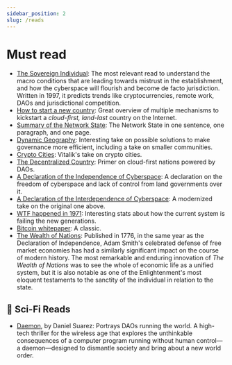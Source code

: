 ```yaml
---
sidebar_position: 2
slug: /reads
---
```


# Must read

- [The Sovereign Individual](https://www.goodreads.com/en/book/show/82256.The_Sovereign_Individual): The most relevant read to understand the macro conditions that are leading towards mistrust in the establishment, and how the cyberspace will flourish and become de facto jurisdiction. Written in 1997, it predicts trends like cryptocurrencies, remote work, DAOs and jurisdictional competition.
- [How to start a new country](https://1729.com/how-to-start-a-new-country/): Great overview of multiple mechanisms to kickstart a _cloud-first, land-last_ country on the Internet.
- [Summary of the Network State](https://1729.com/summary): The Network State in one sentence, one paragraph, and one page.
- [Dynamic Geography](https://patrifriedman.com/old_writing/dynamic_geography.html): Interesting take on possible solutions to make governance more efficient, including a take on smaller communities.
- [Crypto Cities](https://vitalik.ca/general/2021/10/31/cities.html): Vitalik's take on crypto cities.
- [The Decentralized Country](https://www.readthegeneralist.com/briefing/the-decentralized-country): Primer on cloud-first nations powered by DAOs.
- [A Declaration of the Independence of Cyberspace](https://www.eff.org/cyberspace-independence): A declaration on the freedom of cyberspace and lack of control from land governments over it.
- [A Declaration of the Interdependence of Cyberspace](https://www.interdependence.online/declaration): A modernized take on the original one above.
- [WTF happened in 1971](https://wtfhappenedin1971.com): Interesting stats about how the current system is failing the new generations.
- [Bitcoin whitepaper](https://bitcoin.org/bitcoin.pdf): A classic.
- [The Wealth of Nations](https://www.goodreads.com/book/show/25698): Published in 1776, in the same year as the Declaration of Independence, Adam Smith's celebrated defense of free market economies has had a similarly significant impact on the course of modern history. The most remarkable and enduring innovation of _The Wealth of Nations_ was to see the whole of economic life as a unified system, but it is also notable as one of the Enlightenment's most eloquent testaments to the sanctity of the individual in relation to the state.

## 🔮 Sci-Fi Reads

- [Daemon](https://www.goodreads.com/book/show/6665847-daemon), by Daniel Suarez: Portrays DAOs running the world. A high-tech thriller for the wireless age that explores the unthinkable consequences of a computer program running without human control—a daemon—designed to dismantle society and bring about a new world order.
